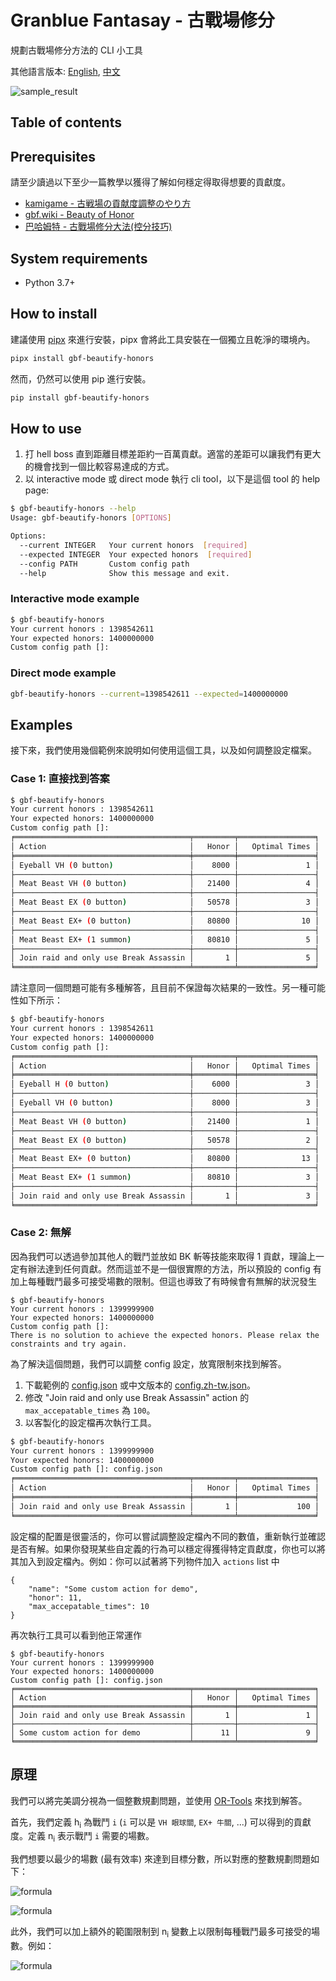 # Granblue Fantasay - 古戰場修分

規劃古戰場修分方法的 CLI 小工具

其他語言版本: [English](README.md), [中文](README.zh-tw.md)

<!-- a hack for pypi homepage shoing assets/sample_result.png -->
![sample_result](https://raw.githubusercontent.com/qq88976321/gbf-beautify-honors/master/assets/sample_result.png)

## Table of contents
<!--ts-->
<!--te-->

## Prerequisites

請至少讀過以下至少一篇教學以獲得了解如何穩定得取得想要的貢獻度。

- [kamigame - 古戦場の貢献度調整のやり方](https://kamigame.jp/%E3%82%B0%E3%83%A9%E3%83%96%E3%83%AB/%E3%82%A4%E3%83%99%E3%83%B3%E3%83%88/%E6%B1%BA%E6%88%A6%EF%BC%81%E6%98%9F%E3%81%AE%E5%8F%A4%E6%88%A6%E5%A0%B4/%E8%B2%A2%E7%8C%AE%E5%BA%A6%E8%AA%BF%E6%95%B4.html)
- [gbf.wiki - Beauty of Honor](https://gbf.wiki/User:Midokuni/Notepad/Beauty_of_Honor)
- [巴哈姆特 - 古戰場修分大法(控分技巧)](https://forum.gamer.com.tw/C.php?bsn=25204&snA=11313)

## System requirements

- Python 3.7+

## How to install

建議使用 [pipx](https://pypa.github.io/pipx/) 來進行安裝，pipx 會將此工具安裝在一個獨立且乾淨的環境內。

```sh
pipx install gbf-beautify-honors
```

然而，仍然可以使用 pip 進行安裝。

```sh
pip install gbf-beautify-honors
```

## How to use

1. 打 hell boss 直到距離目標差距約一百萬貢獻。適當的差距可以讓我們有更大的機會找到一個比較容易達成的方式。
2. 以 interactive mode 或 direct mode 執行 cli tool，以下是這個 tool 的 help page:

```sh
$ gbf-beautify-honors --help
Usage: gbf-beautify-honors [OPTIONS]

Options:
  --current INTEGER   Your current honors  [required]
  --expected INTEGER  Your expected honors  [required]
  --config PATH       Custom config path
  --help              Show this message and exit.
```

### Interactive mode example

```sh
$ gbf-beautify-honors
Your current honors : 1398542611
Your expected honors: 1400000000
Custom config path []:
```

### Direct mode example

```sh
gbf-beautify-honors --current=1398542611 --expected=1400000000
```

## Examples

接下來，我們使用幾個範例來說明如何使用這個工具，以及如何調整設定檔案。

### Case 1: 直接找到答案

```sh
$ gbf-beautify-honors
Your current honors : 1398542611
Your expected honors: 1400000000
Custom config path []:
╒═══════════════════════════════════════╤═════════╤═════════════════╕
│ Action                                │   Honor │   Optimal Times │
╞═══════════════════════════════════════╪═════════╪═════════════════╡
│ Eyeball VH (0 button)                 │    8000 │               1 │
├───────────────────────────────────────┼─────────┼─────────────────┤
│ Meat Beast VH (0 button)              │   21400 │               4 │
├───────────────────────────────────────┼─────────┼─────────────────┤
│ Meat Beast EX (0 button)              │   50578 │               3 │
├───────────────────────────────────────┼─────────┼─────────────────┤
│ Meat Beast EX+ (0 button)             │   80800 │              10 │
├───────────────────────────────────────┼─────────┼─────────────────┤
│ Meat Beast EX+ (1 summon)             │   80810 │               5 │
├───────────────────────────────────────┼─────────┼─────────────────┤
│ Join raid and only use Break Assassin │       1 │               5 │
╘═══════════════════════════════════════╧═════════╧═════════════════╛
```

請注意同一個問題可能有多種解答，且目前不保證每次結果的一致性。另一種可能性如下所示：

```sh
$ gbf-beautify-honors
Your current honors : 1398542611
Your expected honors: 1400000000
Custom config path []:
╒═══════════════════════════════════════╤═════════╤═════════════════╕
│ Action                                │   Honor │   Optimal Times │
╞═══════════════════════════════════════╪═════════╪═════════════════╡
│ Eyeball H (0 button)                  │    6000 │               3 │
├───────────────────────────────────────┼─────────┼─────────────────┤
│ Eyeball VH (0 button)                 │    8000 │               3 │
├───────────────────────────────────────┼─────────┼─────────────────┤
│ Meat Beast VH (0 button)              │   21400 │               1 │
├───────────────────────────────────────┼─────────┼─────────────────┤
│ Meat Beast EX (0 button)              │   50578 │               2 │
├───────────────────────────────────────┼─────────┼─────────────────┤
│ Meat Beast EX+ (0 button)             │   80800 │              13 │
├───────────────────────────────────────┼─────────┼─────────────────┤
│ Meat Beast EX+ (1 summon)             │   80810 │               3 │
├───────────────────────────────────────┼─────────┼─────────────────┤
│ Join raid and only use Break Assassin │       1 │               3 │
╘═══════════════════════════════════════╧═════════╧═════════════════╛
```

### Case 2: 無解

因為我們可以透過參加其他人的戰鬥並放如 BK 斬等技能來取得 1 貢獻，理論上一定有辦法達到任何貢獻。然而這並不是一個很實際的方法，所以預設的 config 有加上每種戰鬥最多可接受場數的限制。但這也導致了有時候會有無解的狀況發生

```
$ gbf-beautify-honors
Your current honors : 1399999900
Your expected honors: 1400000000
Custom config path []:
There is no solution to achieve the expected honors. Please relax the constraints and try again.
```

為了解決這個問題，我們可以調整 config 設定，放寬限制來找到解答。

1. 下載範例的 [config.json](example_configs/config.json) 或中文版本的 [config.zh-tw.json](example_configs/config.zh-tw.json)。
2. 修改 "Join raid and only use Break Assassin" action 的 `max_accepatable_times` 為 `100`。
3. 以客製化的設定檔再次執行工具。
<!-- FIXME: double-width characters alignment issue when using chinese? -->
```sh
$ gbf-beautify-honors
Your current honors : 1399999900
Your expected honors: 1400000000
Custom config path []: config.json
╒═══════════════════════════════════════╤═════════╤═════════════════╕
│ Action                                │   Honor │   Optimal Times │
╞═══════════════════════════════════════╪═════════╪═════════════════╡
│ Join raid and only use Break Assassin │       1 │             100 │
╘═══════════════════════════════════════╧═════════╧═════════════════╛
```

設定檔的配置是很靈活的，你可以嘗試調整設定檔內不同的數值，重新執行並確認是否有解。如果你發現某些自定義的行為可以穩定得獲得特定貢獻度，你也可以將其加入到設定檔內。例如：你可以試著將下列物件加入 `actions` list 中

```
{
    "name": "Some custom action for demo",
    "honor": 11,
    "max_accepatable_times": 10
}
```

再次執行工具可以看到他正常運作

```
$ gbf-beautify-honors
Your current honors : 1399999900
Your expected honors: 1400000000
Custom config path []: config.json
╒═══════════════════════════════════════╤═════════╤═════════════════╕
│ Action                                │   Honor │   Optimal Times │
╞═══════════════════════════════════════╪═════════╪═════════════════╡
│ Join raid and only use Break Assassin │       1 │               1 │
├───────────────────────────────────────┼─────────┼─────────────────┤
│ Some custom action for demo           │      11 │               9 │
╘═══════════════════════════════════════╧═════════╧═════════════════╛
```

## 原理

我們可以將完美調分視為一個整數規劃問題，並使用 [OR-Tools](https://developers.google.com/optimization) 來找到解答。

首先，我們定義 h<sub>i</sub> 為戰鬥 `i` (`i` 可以是 `VH 眼球關`, `EX+ 牛關`, ...) 可以得到的貢獻度。定義  n<sub>i</sub> 表示戰鬥 `i` 需要的場數。

我們想要以最少的場數 (最有效率) 來達到目標分數，所以對應的整數規劃問題如下：

<!-- Minimize\ \displaystyle\sum_{i} n_i -->
![formula](https://render.githubusercontent.com/render/math?math=Minimize%5C%20%5Cdisplaystyle%5Csum_%7Bi%7D%20n_i)

<!-- Subject\ to\ \displaystyle\sum_{i} h_i\times n_i -->
![formula](https://render.githubusercontent.com/render/math?math=Subject%5C%20to%5C%20%5Cdisplaystyle%5Csum_%7Bi%7D%20h_i%5Ctimes%20n_i%20%3D%20expected%5C_honor)

此外，我們可以加上額外的範圍限制到 n<sub>i</sub> 變數上以限制每種戰鬥最多可接受的場數。例如：

![formula](https://render.githubusercontent.com/render/math?math=0%3C%3Dn_i%3C%3D10)
